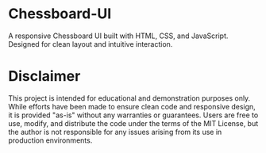 # Chessboard-UI
A responsive Chessboard UI built with HTML, CSS, and JavaScript. Designed for clean layout and intuitive interaction.

# Disclaimer
This project is intended for educational and demonstration purposes only. While efforts have been made to ensure clean code and responsive design, it is provided "as-is" without any warranties or guarantees. Users are free to use, modify, and distribute the code under the terms of the MIT License, but the author is not responsible for any issues arising from its use in production environments.
